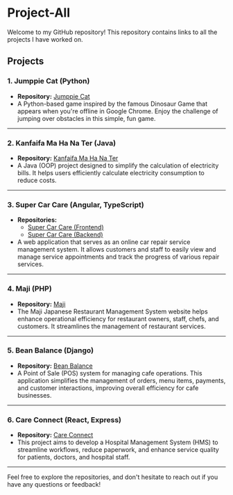 # Project-All

Welcome to my GitHub repository! This repository contains links to all the projects I have worked on.

## Projects

### 1. **Jumppie Cat (Python)**
- **Repository:** [Jumppie Cat](https://github.com/KIT4ER0/PSCP_Project)
- A Python-based game inspired by the famous Dinosaur Game that appears when you're offline in Google Chrome. Enjoy the challenge of jumping over obstacles in this simple, fun game.

---

### 2. **Kanfaifa Ma Ha Na Ter (Java)**
- **Repository:** [Kanfaifa Ma Ha Na Ter](https://github.com/jeena55/Project-OOP)
- A Java (OOP) project designed to simplify the calculation of electricity bills. It helps users efficiently calculate electricity consumption to reduce costs.

---

### 3. **Super Car Care (Angular, TypeScript)**
- **Repositories:** 
  - [Super Car Care (Frontend)](https://github.com/tanggyyggnat/super-car-care)
  - [Super Car Care (Backend)](https://github.com/tanggyyggnat/supercarcare-server)
- A web application that serves as an online car repair service management system. It allows customers and staff to easily view and manage service appointments and track the progress of various repair services.

---

### 4. **Maji (PHP)**
- **Repository:** [Maji](https://github.com/jeena5555/Maji)
- The Maji Japanese Restaurant Management System website helps enhance operational efficiency for restaurant owners, staff, chefs, and customers. It streamlines the management of restaurant services.

---

### 5. **Bean Balance (Django)**
- **Repository:** [Bean Balance](https://github.com/jeena5555/project-server-side)
- A Point of Sale (POS) system for managing cafe operations. This application simplifies the management of orders, menu items, payments, and customer interactions, improving overall efficiency for cafe businesses.

---

### 6. **Care Connect (React, Express)**
- **Repository:** [Care Connect](https://github.com/jeena5555/careconnect)
- This project aims to develop a Hospital Management System (HMS) to streamline workflows, reduce paperwork, and enhance service quality for patients, doctors, and hospital staff.

---

Feel free to explore the repositories, and don't hesitate to reach out if you have any questions or feedback!
